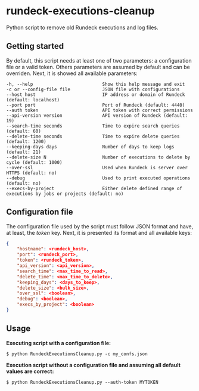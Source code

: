# rundeck-executions-cleanup
Python script to remove old Rundeck executions and log files.

## Getting started
By default, this script needs at least one of two parameters: a configuration file or a valid token. Others parameters are assumed by default and can be overriden. Next, it is showed all available parameters:

```
-h, --help                          Show this help message and exit
-c or --config-file file            JSON file with configurations
--host host                         IP address or domain of Rundeck (default: localhost)
--port port                         Port of Rundeck (default: 4440)
--auth token                        API token with correct permissions
--api-version version               API version of Rundeck (default: 19)
--search-time seconds               Time to expire search queries (default: 60)
--delete-time seconds               Time to expire delete queries (default: 1200)
--keeping-days days                 Number of days to keep logs (default: 21)
--delete-size N                     Number of executions to delete by cycle (default: 1000)
--over-ssl                          Used when Rundeck is server over HTTPS (default: no)
--debug                             Used to print executed operations (default: no)
--execs-by-project                  Either delete defined range of executions by jobs or projects (default: no)
```

## Configuration file
The configuration file used by the script must follow JSON format and have, at least, the _token_ key. Next, it is presented its format and all available keys:

```json
{
    "hostname": <rundeck_host>,
    "port": <rundeck_port>,
    "token": <rundeck_token>,
    "api_version": <api_version>,
    "search_time": <max_time_to_read>,
    "delete_time": <max_time_to_delete>,
    "keeping_days": <days_to_keep>,
    "delete_size": <bulk_size>,
    "over_ssl": <boolean>,
    "debug": <boolean>,
    "execs_by_project": <boolean>
}
```

## Usage
**Executing script with a configuration file:**
```
$ python RundeckExecutionsCleanup.py -c my_confs.json
```

**Execution script without a configuration file and assuming all default values are correct:**
```
$ python RundeckExecutionsCleanup.py --auth-token MYTOKEN
```